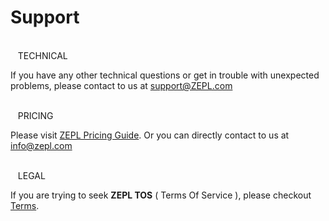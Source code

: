 # Support

<br/>
<span class="fa fa-wrench support-icon" aria-hidden="true"></span> &nbsp;&nbsp;
<span class="support-font">TECHNICAL</span>

If you have any other technical questions or get in trouble with unexpected problems, 
please contact to us at [support@ZEPL.com](mailto:support@ZEPL.com)

<br/>
<span class="fa fa-usd support-icon" aria-hidden="true"></span> &nbsp;&nbsp;
<span class="support-font">PRICING</span>

Please visit [ZEPL Pricing Guide](https://www.zepl.com/pricing).
Or you can directly contact to us at [info@zepl.com](mailto:info@zepl.com)

<br/>
<span class="fa fa-balance-scale support-icon" aria-hidden="true"></span> &nbsp;&nbsp;
<span class="support-font">LEGAL</span>

If you are trying to seek **ZEPL TOS** ( Terms Of Service ), please checkout [Terms](https://www.zepl.com/terms).
